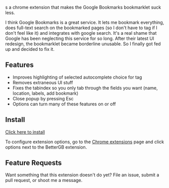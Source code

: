 s a chrome extension that makes the Google Bookmarks bookmarklet suck less.

I think Google Bookmarks is a great service. It lets me bookmark everything, does full-text search on the bookmarked pages (so I don't have to tag if I don't feel like it) and integrates with google search. It's a real shame that Google has been neglecting this service for so long. After their latest UI redesign, the bookmarklet became borderline unusable. So I finally got fed up and decided to fix it.

Features
--------

* Improves highlighting of selected autocomplete choice for tag
* Removes extraneous UI stuff
* Fixes the tabindex so you only tab through the fields you want (name, location, labels, add bookmark)
* Close popup by pressing Esc
* Options can turn many of these features on or off

Install
-------

[Click here to install](https://github.com/lyoshenka/betterGB/blob/master/release/bettergb-1.1.crx?raw=true "Click to install")

To configure extension options, go to the [Chrome extensions](chrome://settings/extensions) page and click options next to the BetterGB extension.

Feature Requests
----------------

Want something that this extension doesn't do yet? File an issue, submit a pull request, or shoot me a message.
